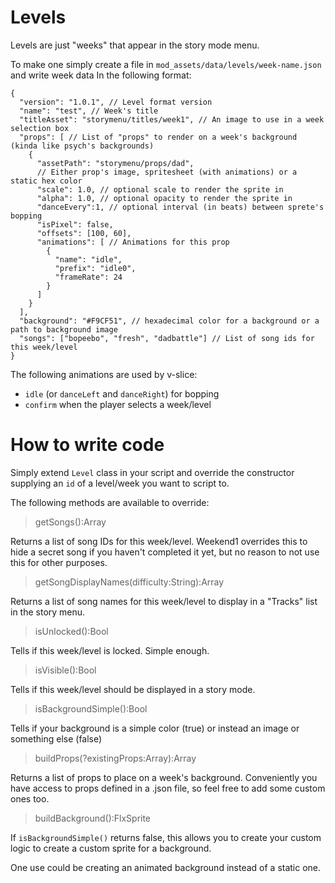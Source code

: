 # Levels

Levels are just "weeks" that appear in the story mode menu.

To make one simply create a file in `mod_assets/data/levels/week-name.json` and write week data In the following format:

```jsonc
{
  "version": "1.0.1", // Level format version
  "name": "test", // Week's title
  "titleAsset": "storymenu/titles/week1", // An image to use in a week selection box
  "props": [ // List of "props" to render on a week's background (kinda like psych's backgrounds)
    {
      "assetPath": "storymenu/props/dad",
      // Either prop's image, spritesheet (with animations) or a static hex color
      "scale": 1.0, // optional scale to render the sprite in
      "alpha": 1.0, // optional opacity to render the sprite in
      "danceEvery":1, // optional interval (in beats) between sprete's bopping
      "isPixel": false,
      "offsets": [100, 60],
      "animations": [ // Animations for this prop
        {
          "name": "idle",
          "prefix": "idle0",
          "frameRate": 24
        }
      ]
    }
  ],
  "background": "#F9CF51", // hexadecimal color for a background or a path to background image
  "songs": ["bopeebo", "fresh", "dadbattle"] // List of song ids for this week/level
}

```

The following animations are used by v-slice:
- `idle` (or `danceLeft` and `danceRight`) for bopping
- `confirm` when the player selects a week/level

# How to write code

Simply extend `Level` class in your script and override the constructor supplying an `id` of a level/week you want to script to.

The following methods are available to override:

> getSongs():Array<String>

Returns a list of song IDs for this week/level.
Weekend1 overrides this to hide a secret song if you haven't completed it yet, but no reason to not use this for other purposes.

> getSongDisplayNames(difficulty:String):Array<String>

Returns a list of song names for this week/level to display in a "Tracks" list in the story menu.

> isUnlocked():Bool

Tells if this week/level is locked. Simple enough.

> isVisible():Bool

Tells if this week/level should be displayed in a story mode.

> isBackgroundSimple():Bool

Tells if your background is a simple color (true) or instead an image or something else (false)

> buildProps(?existingProps:Array<LevelProp>):Array<LevelProp>

Returns a list of props to place on a week's background.
Conveniently you have access to props defined in a .json file, so feel free to add some custom ones too.

> buildBackground():FlxSprite

If `isBackgroundSimple()` returns false, this allows you to create your custom logic to create a custom sprite for a background.

One use could be creating an animated background instead of a static one.
